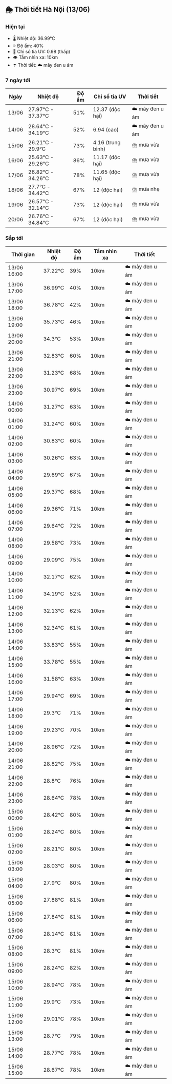## 🌦️ Thời tiết Hà Nội (13/06)

### Hiện tại

- 🌡️ Nhiệt độ: 36.99℃
- 💦 Độ ẩm: 40%
- 🌟 Chỉ số tia UV: 0.98 (thấp)
- 👁️ Tầm nhìn xa: 10km
- ☂️ Thời tiết: ☁️ mây đen u ám

### 7 ngày tới

| Ngày | Nhiệt độ | Độ ẩm | Chỉ số tia UV | Thời tiết |
| --- | --- | --- | --- | --- |
| 13/06 | 27.97℃ - 37.37℃ | 51% | 12.37 (độc hại) | ☁️ mây đen u ám |
| 14/06 | 28.64℃ - 34.19℃ | 52% | 6.94 (cao) | ☁️ mây đen u ám |
| 15/06 | 26.21℃ - 29.9℃ | 73% | 4.16 (trung bình) | ⛈️ mưa vừa |
| 16/06 | 25.63℃ - 29.26℃ | 86% | 11.17 (độc hại) | ⛈️ mưa vừa |
| 17/06 | 26.82℃ - 34.26℃ | 78% | 11.65 (độc hại) | ⛈️ mưa vừa |
| 18/06 | 27.7℃ - 34.42℃ | 67% | 12 (độc hại) | ⛈️ mưa nhẹ |
| 19/06 | 26.57℃ - 32.14℃ | 73% | 12 (độc hại) | ⛈️ mưa vừa |
| 20/06 | 26.76℃ - 34.84℃ | 67% | 12 (độc hại) | ⛈️ mưa vừa |

### Sắp tới

| Thời gian | Nhiệt độ | Độ ẩm | Tầm nhìn xa | Thời tiết |
| --- | --- | --- | --- | --- |
| 13/06 16:00 | 37.22℃ | 39% | 10km | ☁️ mây đen u ám |
| 13/06 17:00 | 36.99℃ | 40% | 10km | ☁️ mây đen u ám |
| 13/06 18:00 | 36.78℃ | 42% | 10km | ☁️ mây đen u ám |
| 13/06 19:00 | 35.73℃ | 46% | 10km | ☁️ mây đen u ám |
| 13/06 20:00 | 34.3℃ | 53% | 10km | ☁️ mây đen u ám |
| 13/06 21:00 | 32.83℃ | 60% | 10km | ☁️ mây đen u ám |
| 13/06 22:00 | 31.23℃ | 68% | 10km | ☁️ mây đen u ám |
| 13/06 23:00 | 30.97℃ | 69% | 10km | ☁️ mây đen u ám |
| 14/06 00:00 | 31.27℃ | 63% | 10km | ☁️ mây đen u ám |
| 14/06 01:00 | 31.24℃ | 60% | 10km | ☁️ mây đen u ám |
| 14/06 02:00 | 30.83℃ | 60% | 10km | ☁️ mây đen u ám |
| 14/06 03:00 | 30.26℃ | 63% | 10km | ☁️ mây đen u ám |
| 14/06 04:00 | 29.69℃ | 67% | 10km | ☁️ mây đen u ám |
| 14/06 05:00 | 29.37℃ | 68% | 10km | ☁️ mây đen u ám |
| 14/06 06:00 | 29.36℃ | 71% | 10km | ☁️ mây đen u ám |
| 14/06 07:00 | 29.64℃ | 72% | 10km | ☁️ mây đen u ám |
| 14/06 08:00 | 29.58℃ | 73% | 10km | ☁️ mây đen u ám |
| 14/06 09:00 | 29.09℃ | 75% | 10km | ☁️ mây đen u ám |
| 14/06 10:00 | 32.17℃ | 62% | 10km | ☁️ mây đen u ám |
| 14/06 11:00 | 34.19℃ | 52% | 10km | ☁️ mây đen u ám |
| 14/06 12:00 | 32.13℃ | 62% | 10km | ☁️ mây đen u ám |
| 14/06 13:00 | 32.34℃ | 61% | 10km | ☁️ mây đen u ám |
| 14/06 14:00 | 33.83℃ | 55% | 10km | ☁️ mây đen u ám |
| 14/06 15:00 | 33.78℃ | 55% | 10km | ☁️ mây đen u ám |
| 14/06 16:00 | 31.58℃ | 63% | 10km | ☁️ mây đen u ám |
| 14/06 17:00 | 29.94℃ | 69% | 10km | ☁️ mây đen u ám |
| 14/06 18:00 | 29.3℃ | 71% | 10km | ☁️ mây đen u ám |
| 14/06 19:00 | 29.23℃ | 70% | 10km | ☁️ mây đen u ám |
| 14/06 20:00 | 28.96℃ | 72% | 10km | ☁️ mây đen u ám |
| 14/06 21:00 | 28.82℃ | 75% | 10km | ☁️ mây đen u ám |
| 14/06 22:00 | 28.8℃ | 76% | 10km | ☁️ mây đen u ám |
| 14/06 23:00 | 28.64℃ | 78% | 10km | ☁️ mây đen u ám |
| 15/06 00:00 | 28.42℃ | 80% | 10km | ☁️ mây đen u ám |
| 15/06 01:00 | 28.24℃ | 80% | 10km | ☁️ mây đen u ám |
| 15/06 02:00 | 28.21℃ | 80% | 10km | ☁️ mây đen u ám |
| 15/06 03:00 | 28.03℃ | 80% | 10km | ☁️ mây đen u ám |
| 15/06 04:00 | 27.9℃ | 80% | 10km | ☁️ mây đen u ám |
| 15/06 05:00 | 27.88℃ | 81% | 10km | ☁️ mây đen u ám |
| 15/06 06:00 | 27.84℃ | 81% | 10km | ☁️ mây đen u ám |
| 15/06 07:00 | 28.14℃ | 81% | 10km | ☁️ mây đen u ám |
| 15/06 08:00 | 28.3℃ | 81% | 10km | ☁️ mây đen u ám |
| 15/06 09:00 | 28.24℃ | 82% | 10km | ☁️ mây đen u ám |
| 15/06 10:00 | 28.94℃ | 78% | 10km | ☁️ mây đen u ám |
| 15/06 11:00 | 29.9℃ | 73% | 10km | ☁️ mây đen u ám |
| 15/06 12:00 | 29.01℃ | 78% | 10km | ☁️ mây đen u ám |
| 15/06 13:00 | 28.7℃ | 79% | 10km | ☁️ mây đen u ám |
| 15/06 14:00 | 28.77℃ | 78% | 10km | ☁️ mây đen u ám |
| 15/06 15:00 | 28.67℃ | 78% | 10km | ☁️ mây đen u ám |
